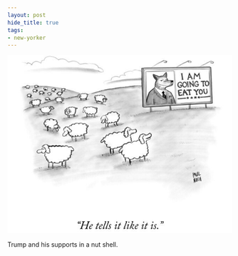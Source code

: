 ```yaml
---
layout: post
hide_title: true
tags:
- new-yorker
---
```

![](/tumblr_files/tumblr_ogcwjh9epU1uxadqoo1_640.jpg)

Trump and his supports in a nut shell.
